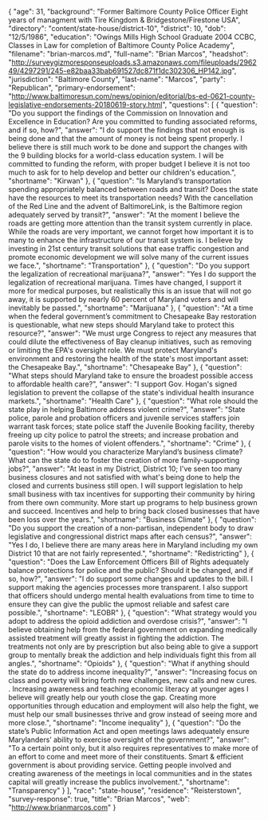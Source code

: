 {
  "age": 31,
  "background": "Former Baltimore County Police Officer Eight years of managment with Tire Kingdom & Bridgestone/Firestone USA",
  "directory": "content/state-house/district-10",
  "district": 10,
  "dob": "12/5/1986",
  "education": "Owings Mills High School Graduate 2004 CCBC, Classes in Law for completion of Baltimore County Police Academy",
  "filename": "brian-marcos.md",
  "full-name": "Brian Marcos",
  "headshot": "http://surveygizmoresponseuploads.s3.amazonaws.com/fileuploads/296249/4297291/245-e82baa33bab691527dc871f1dc302306_HP142.jpg",
  "jurisdiction": "Baltimore County",
  "last-name": "Marcos",
  "party": "Republican",
  "primary-endorsement": "http://www.baltimoresun.com/news/opinion/editorial/bs-ed-0621-county-legislative-endorsements-20180619-story.html",
  "questions": [
    {
      "question": "Do you support the findings of the Commission on Innovation and Excellence in Education? Are you committed to funding associated reforms, and if so, how?",
      "answer": "I do support the findings that not enough is being done and that the amount of money is not being spent properly.  I believe there is still much work to be done and support the changes  with the 9 building blocks for a world-class education system. I will be committed to funding the reform, with proper budget I believe it is not too much to ask for to help develop and better our children's education.",
      "shortname": "Kirwan"
    },
    {
      "question": "Is Maryland’s transportation spending appropriately balanced between roads and transit? Does the state have the resources to meet its transportation needs? With the cancellation of the Red Line and the advent of BaltimoreLink, is the Baltimore region adequately served by transit?",
      "answer": "At the moment I believe the roads are getting more attention than the transit system currently in place.  While the roads are very important, we  cannot forget how important it is to many to enhance the infrastructure of our transit system is.  I believe by investing in 21st century transit solutions that ease traffic congestion and promote economic development we will solve many of the current issues we face.",
      "shortname": "Transportation"
    },
    {
      "question": "Do you support the legalization of recreational marijuana?",
      "answer": "Yes I do support the legalization of recreational marijuana.  Times have changed, I support it more for medical purposes, but realistically this is an issue that will not go away, it is supported by nearly 60 percent of Maryland voters and will inevitably be passed.",
      "shortname": "Marijuana"
    },
    {
      "question": "At a time when the federal government’s commitment to Chesapeake Bay restoration is questionable, what new steps should Maryland take to protect this resource?",
      "answer": "We must urge Congress to reject any measures that could dilute the effectiveness of Bay cleanup initiatives, such as removing or limiting the EPA's oversight role.  We must protect Maryland's environment and restoring the health of the state's most important asset: the Chesapeake Bay.",
      "shortname": "Chesapeake Bay"
    },
    {
      "question": "What steps should Maryland take to ensure the broadest possible access to affordable health care?",
      "answer": "I support Gov. Hogan's signed legislation to prevent the collapse of the state's individual health insurance markets.",
      "shortname": "Health Care"
    },
    {
      "question": "What role should the state play in helping Baltimore address violent crime?",
      "answer": "State police, parole and probation officers and juvenile services staffers join warrant task forces; state police staff the Juvenile Booking facility, thereby freeing up city police to patrol the streets; and increase probation and parole visits to the homes of violent offenders.",
      "shortname": "Crime"
    },
    {
      "question": "How would you characterize Maryland’s business climate? What can the state do to foster the creation of more family-supporting jobs?",
      "answer": "At least in my District, District 10; I've seen too many business closures and not satisfied with what's being done to help the closed and currents business still open.  I will support legislation to help small business with tax incentives for supporting their community by hiring from there own community.  More start up programs to help business grown and succeed.  Incentives and help to bring back closed businesses that have been loss over the years.",
      "shortname": "Business Climate"
    },
    {
      "question": "Do you support the creation of a non-partisan, independent body to draw legislative and congressional district maps after each census?",
      "answer": "Yes I do, I believe there are many areas here in Maryland including my own District 10 that are not fairly represented.",
      "shortname": "Redistricting"
    },
    {
      "question": "Does the Law Enforcement Officers Bill of Rights adequately balance protections for police and the public? Should it be changed, and if so, how?",
      "answer": "I do support some changes and updates to the bill.   I support making the agencies processes more transparent.  I also support that officers should undergo mental health evaluations from time to time to ensure they can give the public the upmost reliable and safest care possible.",
      "shortname": "LEOBR"
    },
    {
      "question": "What strategy would you adopt to address the opioid addiction and overdose crisis?",
      "answer": "I believe obtaining help from the federal government on expanding medically assisted treatment will greatly assist in fighting the addiction.  The treatments not only are by prescription but also being able to give a support group to mentally break the addiction and help individuals fight this from all angles.",
      "shortname": "Opioids"
    },
    {
      "question": "What if anything should the state do to address income inequality?",
      "answer": "Increasing focus on class and poverty will bring forth new challenges, new calls and new cures.   .  Increasing awareness and  teaching economic literacy at younger ages I believe will greatly help our youth close the gap.  Creating more opportunities through education and employment will also help the fight, we must help our small businesses thrive and grow instead of seeing more and more close.",
      "shortname": "Income inequality"
    },
    {
      "question": "Do the state’s Public Information Act and open meetings laws adequately ensure Marylanders’ ability to exercise oversight of the government?",
      "answer": "To a certain point only, but it also requires representatives to make more of an effort to come and meet more of their constituents.  Smart & efficient government is about providing service.  Getting people involved and creating awareness of the meetings in local communities and in the states capital will greatly increase the publics involvement.",
      "shortname": "Transparency"
    }
  ],
  "race": "state-house",
  "residence": "Reisterstown",
  "survey-response": true,
  "title": "Brian Marcos",
  "web": "http://www.brianmarcos.com"
}
